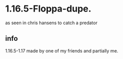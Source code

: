 # 1.16.5-Floppa-dupe.
as seen in chris hansens to catch a predator
## info
 1.16.5-1.17 made by one of my friends and partially me.
